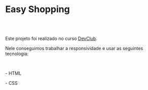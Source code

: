 <h1>Easy Shopping</h1>
<br>
<br>
<p>Este projeto foi realizado no curso <a href="https://rodolfomori.com.br/devclub">DevClub</a>.</p>
<p>Nele conseguimos trabalhar a responsividade e usar as seguintes tecnologia:</p>
<br>
<p>- HTML</p>
<P>- CSS</P>
